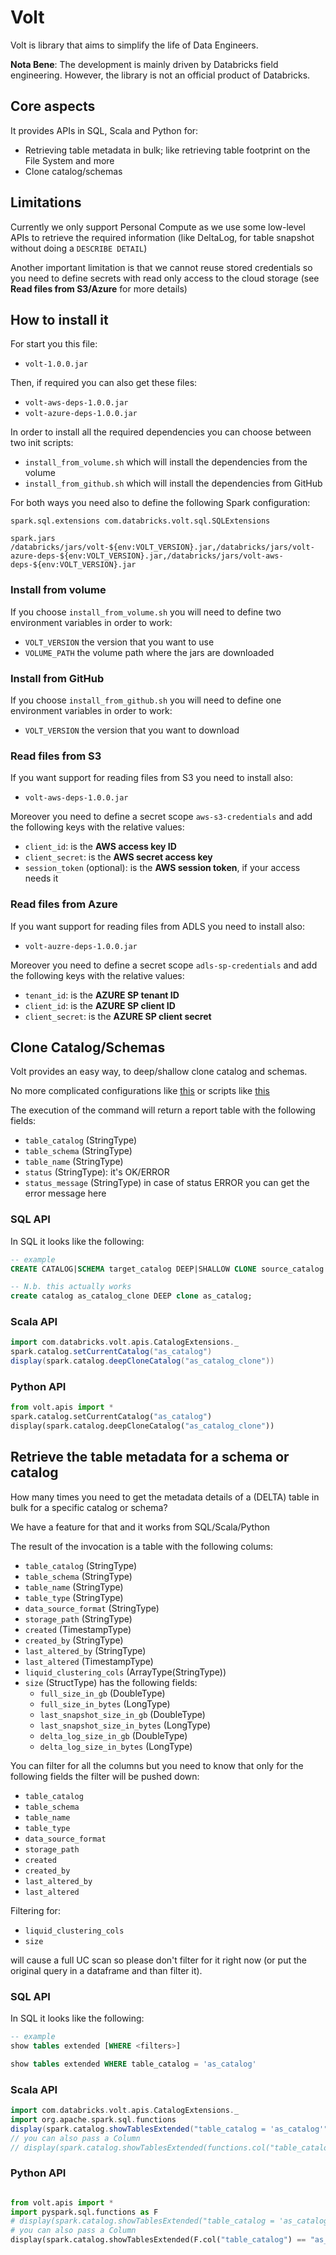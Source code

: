 # Volt
Volt is library that aims to simplify the life of Data Engineers.

**Nota Bene**: The development is mainly driven by Databricks field engineering. However, the library is not an official product of Databricks.

## Core aspects

It provides APIs in SQL, Scala and Python for:

- Retrieving table metadata in bulk; like retrieving table footprint on the File System and more
- Clone catalog/schemas

## Limitations

Currently we only support Personal Compute as we use some low-level APIs to retrieve the required information (like DeltaLog, for table snapshot without doing a `DESCRIBE DETAIL`)

Another important limitation is that we cannot reuse stored credentials so you need to define secrets with read only access to the cloud storage (see **Read files from S3/Azure** for more details)

## How to install it

For start you this file:
- `volt-1.0.0.jar`

Then, if required you can also get these files:
- `volt-aws-deps-1.0.0.jar`
- `volt-azure-deps-1.0.0.jar`

In order to install all the required dependencies you can choose between two init scripts:
- `install_from_volume.sh` which will install the dependencies from the volume
- `install_from_github.sh` which will install the dependencies from GitHub

For both ways you need also to define the following Spark configuration:

```
spark.sql.extensions com.databricks.volt.sql.SQLExtensions

spark.jars /databricks/jars/volt-${env:VOLT_VERSION}.jar,/databricks/jars/volt-azure-deps-${env:VOLT_VERSION}.jar,/databricks/jars/volt-aws-deps-${env:VOLT_VERSION}.jar
```

### Install from volume
If you choose `install_from_volume.sh` you will need to define two environment variables in order to work:
- `VOLT_VERSION` the version that you want to use
- `VOLUME_PATH` the volume path where the jars are downloaded

### Install from GitHub
If you choose `install_from_github.sh` you will need to define one environment variables in order to work:
- `VOLT_VERSION` the version that you want to download

### Read files from S3

If you want support for reading files from S3 you need to install also:

- `volt-aws-deps-1.0.0.jar`

Moreover you need to define a secret scope `aws-s3-credentials` and add the following keys with the relative values:
- `client_id`: is the **AWS access key ID**
- `client_secret`: is the **AWS secret access key**
- `session_token` (optional): is the **AWS session token**, if your access needs it

### Read files from Azure

If you want support for reading files from ADLS you need to install also:

- `volt-auzre-deps-1.0.0.jar`

Moreover you need to define a secret scope `adls-sp-credentials` and add the following keys with the relative values:
- `tenant_id`: is the **AZURE SP tenant ID**
- `client_id`: is the **AZURE SP client ID**
- `client_secret`: is the **AZURE SP client secret**

## Clone Catalog/Schemas

Volt provides an easy way, to deep/shallow clone catalog and schemas.

No more complicated configurations like [this](https://community.databricks.com/t5/technical-blog/uc-catalog-cloning-an-automated-approach/ba-p/53460) or scripts like [this](https://github.com/vnderson/databricks-clone-catalog/blob/main/databrics_clone_catalog.ipynb)

The execution of the command will return a report table with the following fields:
- `table_catalog` (StringType)
- `table_schema` (StringType)
- `table_name` (StringType)
- `status` (StringType): it's OK/ERROR
- `status_message` (StringType) in case of status ERROR you can get the error message here

### SQL API

In SQL it looks like the following:

```sql
-- example
CREATE CATALOG|SCHEMA target_catalog DEEP|SHALLOW CLONE source_catalog [MANAGED LOCATION '<your-location>']
```

```sql
-- N.b. this actually works
create catalog as_catalog_clone DEEP clone as_catalog;
```

### Scala API

```scala
import com.databricks.volt.apis.CatalogExtensions._
spark.catalog.setCurrentCatalog("as_catalog")
display(spark.catalog.deepCloneCatalog("as_catalog_clone"))
```

### Python API

```python
from volt.apis import *
spark.catalog.setCurrentCatalog("as_catalog")
display(spark.catalog.deepCloneCatalog("as_catalog_clone"))
```

## Retrieve the table metadata for a schema or catalog

How many times you need to get the metadata details of a (DELTA) table in bulk for a specific catalog or schema?

We have a feature for that and it works from SQL/Scala/Python

The result of the invocation is a table with the following colums:

- `table_catalog` (StringType)
- `table_schema` (StringType)
- `table_name` (StringType)
- `table_type` (StringType)
- `data_source_format` (StringType)
- `storage_path` (StringType)
- `created` (TimestampType)
- `created_by` (StringType)
- `last_altered_by` (StringType)
- `last_altered` (TimestampType)
- `liquid_clustering_cols` (ArrayType(StringType))
- `size` (StructType) has the following fields:
    - `full_size_in_gb` (DoubleType)
    - `full_size_in_bytes` (LongType)
    - `last_snapshot_size_in_gb` (DoubleType)
    - `last_snapshot_size_in_bytes` (LongType)
    - `delta_log_size_in_gb` (DoubleType)
    - `delta_log_size_in_bytes` (LongType)

You can filter for all the columns but you need to know that only for the following fields the filter will be pushed down:
- `table_catalog`
- `table_schema`
- `table_name`
- `table_type`
- `data_source_format`
- `storage_path`
- `created`
- `created_by`
- `last_altered_by`
- `last_altered`

Filtering for:
- `liquid_clustering_cols`
- `size`

will cause a full UC scan so please don't filter for it right now (or put the original query in a dataframe and than filter it).

### SQL API

In SQL it looks like the following:

```sql
-- example
show tables extended [WHERE <filters>]
```

```sql
show tables extended WHERE table_catalog = 'as_catalog'
```

### Scala API

```scala
import com.databricks.volt.apis.CatalogExtensions._
import org.apache.spark.sql.functions
display(spark.catalog.showTablesExtended("table_catalog = 'as_catalog'"))
// you can also pass a Column
// display(spark.catalog.showTablesExtended(functions.col("table_catalog").equalTo("as_catalog")))
```

### Python API

```python

from volt.apis import *
import pyspark.sql.functions as F
# display(spark.catalog.showTablesExtended("table_catalog = 'as_catalog'"))
# you can also pass a Column
display(spark.catalog.showTablesExtended(F.col("table_catalog") == "as_catalog"))
```